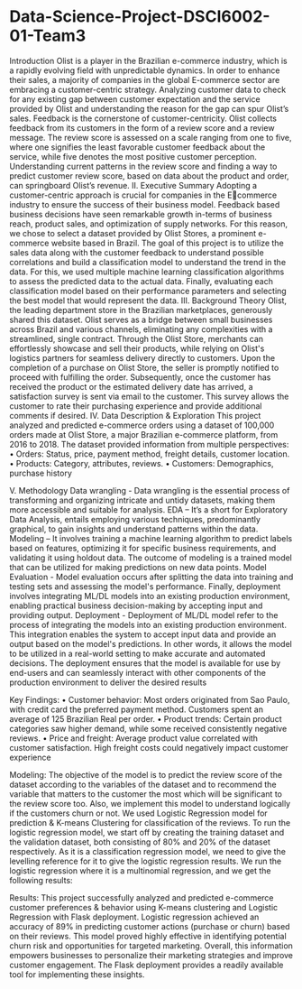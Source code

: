 # Data-Science-Project-DSCI6002-01-Team3
Introduction
Olist is a player in the Brazilian e-commerce industry, which is a rapidly 
evolving field with unpredictable dynamics. In order to enhance their sales, a 
majority of companies in the global E-commerce sector are embracing a 
customer-centric strategy. Analyzing customer data to check for any existing 
gap between customer expectation and the service provided by Olist and 
understanding the reason for the gap can spur Olist’s sales.
Feedback is the cornerstone of customer-centricity. Olist collects feedback 
from its customers in the form of a review score and a review message. 
The review score is assessed on a scale ranging from one to five, where one 
signifies the least favorable customer feedback about the service, while five 
denotes the most positive customer perception. Understanding current 
patterns in the review score and finding a way to predict customer review 
score, based on data about the product and order, can springboard Olist’s 
revenue.
II. Executive Summary
Adopting a customer-centric approach is crucial for companies in the Ecommerce industry to ensure the success of their business model. Feedback 
based business decisions have seen remarkable growth in-terms of business 
reach, product sales, and optimization of supply networks. For this reason, we 
chose to select a dataset provided by Olist Stores, a prominent e-commerce 
website based in Brazil.
The goal of this project is to utilize the sales data along with the customer 
feedback to understand possible correlations and build a classification model 
to understand the trend in the data. For this, we used multiple machine 
learning classification algorithms to assess the predicted data to the actual 
data. Finally, evaluating each classification model based on their performance 
parameters and selecting the best model that would represent the data.
III. Background Theory
Olist, the leading department store in the Brazilian marketplaces, generously 
shared this dataset. Olist serves as a bridge between small businesses across 
Brazil and various channels, eliminating any complexities with a streamlined, 
single contract. Through the Olist Store, merchants can effortlessly showcase 
and sell their products, while relying on Olist's logistics partners for seamless 
delivery directly to customers.
Upon the completion of a purchase on Olist Store, the seller is promptly 
notified to proceed with fulfilling the order. Subsequently, once the customer 
has received the product or the estimated delivery date has arrived, a 
satisfaction survey is sent via email to the customer. This survey allows the 
customer to rate their purchasing experience and provide additional 
comments if desired.
IV. Data Description & Exploration 
This project analyzed and predicted e-commerce orders using a dataset of 
100,000 orders made at Olist Store, a major Brazilian e-commerce platform, 
from 2016 to 2018. The dataset provided information from multiple
perspectives:
• Orders: Status, price, payment method, freight details, customer 
location.
• Products: Category, attributes, reviews.
• Customers: Demographics, purchase history

V. Methodology
Data wrangling - Data wrangling is the essential process of transforming and 
organizing intricate and untidy datasets, making them more accessible and suitable 
for analysis. 
EDA – It’s a short for Exploratory Data Analysis, entails employing various 
techniques, predominantly graphical, to gain insights and understand patterns within 
the data. 
Modeling – It involves training a machine learning algorithm to predict labels based 
on features, optimizing it for specific business requirements, and validating it using 
holdout data. The outcome of modeling is a trained model that can be utilized for 
making predictions on new data points. 
Model Evaluation - Model evaluation occurs after splitting the data into training 
and testing sets and assessing the model's performance. Finally, deployment 
involves integrating ML/DL models into an existing production environment, enabling 
practical business decision-making by accepting input and providing output.
Deployment - Deployment of ML/DL model refer to the process of integrating the 
models into an existing production environment. This integration enables the system 
to accept input data and provide an output based on the model's predictions. In 
other words, it allows the model to be utilized in a real-world setting to make 
accurate and automated decisions. The deployment ensures that the model is 
available for use by end-users and can seamlessly interact with other components of 
the production environment to deliver the desired results

Key Findings:
• Customer behavior: Most orders originated from Sao Paulo, with credit card 
the preferred payment method. Customers spent an average of 125 Brazilian 
Real per order.
• Product trends: Certain product categories saw higher demand, while some 
received consistently negative reviews.
• Price and freight: Average product value correlated with customer 
satisfaction. High freight costs could negatively impact customer experience


Modeling:
The objective of the model is to predict the review score of the dataset 
according to the variables of the dataset and to recommend the variable that 
matters to the customer the most which will be significant to the review score 
too. Also, we implement this model to understand logically if the customers 
churn or not.
We used Logistic Regression model for prediction & K-means Clustering for 
classification of the reviews.
To run the logistic regression model, we start off by creating the training 
dataset and the validation dataset, both consisting of 80% and 20% of the 
dataset respectively. As it is a classification regression model, we need to give 
the levelling reference for it to give the logistic regression results. We run the 
logistic regression where it is a multinomial regression, and we get the 
following results:



Results:
This project successfully analyzed and predicted e-commerce customer 
preferences & behavior using K-means clustering and Logistic Regression with 
Flask deployment. Logistic regression achieved an accuracy of 89% in 
predicting customer actions (purchase or churn) based on their reviews. This 
model proved highly effective in identifying potential churn risk and 
opportunities for targeted marketing.
Overall, this information empowers businesses to personalize their marketing 
strategies and improve customer engagement. The Flask deployment provides 
a readily available tool for implementing these insights.
